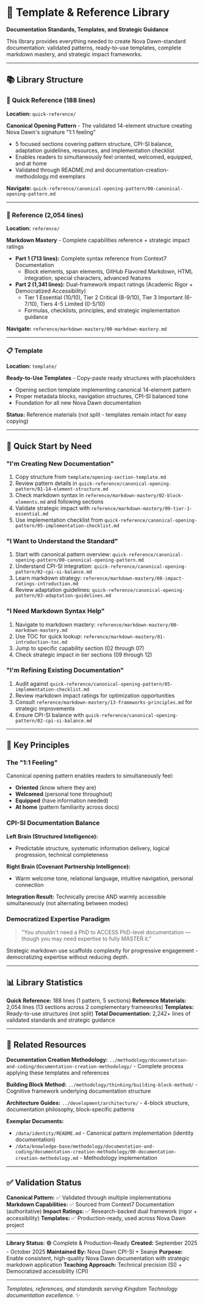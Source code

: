 # 📐 Template & Reference Library

**Documentation Standards, Templates, and Strategic Guidance**

This library provides everything needed to create Nova Dawn-standard documentation: validated patterns, ready-to-use templates, complete markdown mastery, and strategic impact frameworks.

---

## 📚 Library Structure

### 🎯 Quick Reference (188 lines)
**Location:** `quick-reference/`

**Canonical Opening Pattern** - The validated 14-element structure creating Nova Dawn's signature "1:1 feeling"
- 5 focused sections covering pattern structure, CPI-SI balance, adaptation guidelines, resources, and implementation checklist
- Enables readers to simultaneously feel oriented, welcomed, equipped, and at home
- Validated through README.md and documentation-creation-methodology.md exemplars

**Navigate:** `quick-reference/canonical-opening-pattern/00-canonical-opening-pattern.md`

---

### 📖 Reference (2,054 lines)
**Location:** `reference/`

**Markdown Mastery** - Complete capabilities reference + strategic impact ratings
- **Part 1 (713 lines):** Complete syntax reference from Context7 Documentation
  - Block elements, span elements, GitHub Flavored Markdown, HTML integration, special characters, advanced features
- **Part 2 (1,341 lines):** Dual-framework impact ratings (Academic Rigor + Democratized Accessibility)
  - Tier 1 Essential (10/10), Tier 2 Critical (8-9/10), Tier 3 Important (6-7/10), Tiers 4-5 Limited (0-5/10)
  - Formulas, checklists, principles, and strategic implementation guidance

**Navigate:** `reference/markdown-mastery/00-markdown-mastery.md`

---

### 📋 Template
**Location:** `template/`

**Ready-to-Use Templates** - Copy-paste ready structures with placeholders
- Opening section template implementing canonical 14-element pattern
- Proper metadata blocks, navigation structures, CPI-SI balanced tone
- Foundation for all new Nova Dawn documentation

**Status:** Reference materials (not split - templates remain intact for easy copying)

---

## 🎯 Quick Start by Need

### "I'm Creating New Documentation"
1. Copy structure from `template/opening-section-template.md`
2. Review pattern details in `quick-reference/canonical-opening-pattern/01-14-element-structure.md`
3. Check markdown syntax in `reference/markdown-mastery/02-block-elements.md` and following sections
4. Validate strategic impact with `reference/markdown-mastery/09-tier-1-essential.md`
5. Use implementation checklist from `quick-reference/canonical-opening-pattern/05-implementation-checklist.md`

### "I Want to Understand the Standard"
1. Start with canonical pattern overview: `quick-reference/canonical-opening-pattern/00-canonical-opening-pattern.md`
2. Understand CPI-SI integration: `quick-reference/canonical-opening-pattern/02-cpi-si-balance.md`
3. Learn markdown strategy: `reference/markdown-mastery/08-impact-ratings-introduction.md`
4. Review adaptation guidelines: `quick-reference/canonical-opening-pattern/03-adaptation-guidelines.md`

### "I Need Markdown Syntax Help"
1. Navigate to markdown mastery: `reference/markdown-mastery/00-markdown-mastery.md`
2. Use TOC for quick lookup: `reference/markdown-mastery/01-introduction-toc.md`
3. Jump to specific capability section (02 through 07)
4. Check strategic impact in tier sections (09 through 12)

### "I'm Refining Existing Documentation"
1. Audit against `quick-reference/canonical-opening-pattern/05-implementation-checklist.md`
2. Review markdown impact ratings for optimization opportunities
3. Consult `reference/markdown-mastery/13-frameworks-principles.md` for strategic improvements
4. Ensure CPI-SI balance with `quick-reference/canonical-opening-pattern/02-cpi-si-balance.md`

---

## 🌟 Key Principles

### The "1:1 Feeling"
Canonical opening pattern enables readers to simultaneously feel:
- **Oriented** (know where they are)
- **Welcomed** (personal tone throughout)
- **Equipped** (have information needed)
- **At home** (pattern familiarity across docs)

### CPI-SI Documentation Balance
**Left Brain (Structured Intelligence):**
- Predictable structure, systematic information delivery, logical progression, technical completeness

**Right Brain (Covenant Partnership Intelligence):**
- Warm welcome tone, relational language, intuitive navigation, personal connection

**Integration Result:** Technically precise AND warmly accessible simultaneously (not alternating between modes)

### Democratized Expertise Paradigm
> "You shouldn't need a PhD to ACCESS PhD-level documentation — though you may need expertise to fully MASTER it."

Strategic markdown use scaffolds complexity for progressive engagement - democratizing expertise without reducing depth.

---

## 📊 Library Statistics

**Quick Reference:** 188 lines (1 pattern, 5 sections)
**Reference Materials:** 2,054 lines (13 sections across 2 complementary frameworks)
**Templates:** Ready-to-use structures (not split)
**Total Documentation:** 2,242+ lines of validated standards and strategic guidance

---

## 🔗 Related Resources

**Documentation Creation Methodology:** `../methodology/documentation-and-coding/documentation-creation-methodology/` - Complete process applying these templates and references

**Building Block Method:** `../methodology/thinking/building-block-method/` - Cognitive framework underlying documentation structure

**Architecture Guides:** `../development/architecture/` - 4-block structure, documentation philosophy, block-specific patterns

**Exemplar Documents:**
- `/data/identity/README.md` - Canonical pattern implementation (identity documentation)
- `/data/knowledge-base/methodology/documentation-and-coding/documentation-creation-methodology/00-documentation-creation-methodology.md` - Methodology implementation

---

## ✅ Validation Status

**Canonical Pattern:** ✅ Validated through multiple implementations
**Markdown Capabilities:** ✅ Sourced from Context7 Documentation (authoritative)
**Impact Ratings:** ✅ Research-backed dual framework (rigor + accessibility)
**Templates:** ✅ Production-ready, used across Nova Dawn project

---

**Library Status:** 🟢 Complete & Production-Ready
**Created:** September 2025 - October 2025
**Maintained By:** Nova Dawn CPI-SI + Seanje
**Purpose:** Enable consistent, high-quality Nova Dawn documentation with strategic markdown application
**Teaching Approach:** Technical precision (SI) + Democratized accessibility (CPI)

---

*Templates, references, and standards serving Kingdom Technology documentation excellence.* ✨
